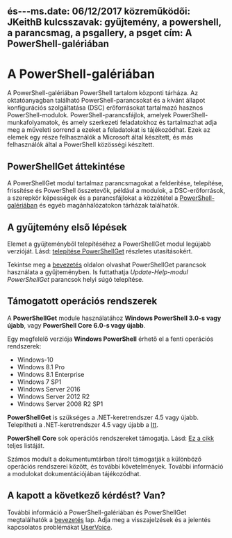 és---ms.date: 06/12/2017 közreműködői: JKeithB kulcsszavak: gyűjtemény, a powershell, a parancsmag, a psgallery, a psget cím: A PowerShell-galériában
---
# <a name="the-powershell-gallery"></a>A PowerShell-galériában

A PowerShell-galériában PowerShell tartalom központi tárháza. Az oktatóanyagban található PowerShell-parancsokat és a kívánt állapot konfigurációs szolgáltatása (DSC) erőforrásokat tartalmazó hasznos PowerShell-modulok.
PowerShell-parancsfájlok, amelyek PowerShell-munkafolyamatok, és amely szerkezeti feladatokhoz és tartalmazhat adja meg a műveleti sorrend a ezeket a feladatokat is tájékozódhat. Ezek az elemek egy része felhasználók a Microsoft által készített, és más felhasználók által a PowerShell közösségi készített.

## <a name="powershellget-overview"></a>PowerShellGet áttekintése

A PowerShellGet modul tartalmaz parancsmagokat a felderítése, telepítése, frissítése és PowerShell összetevők, például a modulok, a DSC-erőforrások, a szerepkör képességek és a parancsfájlokat a közzététel a [PowerShell-galériában](https://www.PowerShellGallery.com) és egyéb magánhálózatokon tárházak találhatók.

## <a name="getting-started-with-the-gallery"></a>A gyűjtemény első lépések

Elemet a gyűjteményből telepítéséhez a PowerShellGet modul legújabb verzióját.
Lásd: [telepítése PowerShellGet](installing-psget.md) részletes utasításokért.

Tekintse meg a [bevezetés](getting-started.md) oldalon olvashat PowerShellGet parancsok használata a gyűjteményben. Is futtathatja *Update-Help-modul PowerShellGet* parancsok helyi súgó telepítése.

## <a name="supported-operating-systems"></a>Támogatott operációs rendszerek

A **PowerShellGet** module használatához **Windows PowerShell 3.0-s vagy újabb**, vagy **PowerShell Core 6.0-s vagy újabb**.

Egy megfelelő verziója **Windows PowerShell** érhető el a fenti operációs rendszerek:

- Windows-10
- Windows 8.1 Pro
- Windows 8.1 Enterprise
- Windows 7 SP1
- Windows Server 2016
- Windows Server 2012 R2
- Windows Server 2008 R2 SP1

**PowerShellGet** is szükséges a .NET-keretrendszer 4.5 vagy újabb. Telepítheti a .NET-keretrendszer 4.5 vagy újabb a [Itt](https://msdn.microsoft.com/library/5a4x27ek.aspx).

**PowerShell Core** sok operációs rendszereket támogatja. Lásd: [Ez a cikk](https://blogs.msdn.microsoft.com/powershell/2018/01/10/powershell-core-6-0-generally-available-ga-and-supported/) teljes listáját.

Számos modult a dokumentumtárban tárolt támogatják a különböző operációs rendszerei között, és további követelmények. További információ a modulokat dokumentációjában tájékozódhat.

## <a name="got-a-question-have-feedback"></a>A kapott a következő kérdést? Van?

További információ a PowerShell-galériában és PowerShellGet megtalálhatók a [bevezetés](getting-started.md) lap. Adja meg a visszajelzések és a jelentés kapcsolatos problémákat [UserVoice](http://windowsserver.uservoice.com/forums/301869-powershell).
